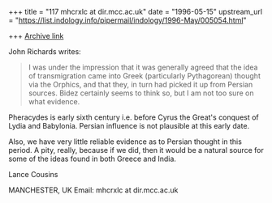 +++
title = "117 mhcrxlc at dir.mcc.ac.uk"
date = "1996-05-15"
upstream_url = "https://list.indology.info/pipermail/indology/1996-May/005054.html"

+++
[Archive link](https://list.indology.info/pipermail/indology/1996-May/005054.html)

John Richards writes:

>I was under the impression that it was generally agreed that the idea of
>transmigration came into Greek (particularly Pythagorean) thought via
>the Orphics, and that they, in turn had picked it up from Persian
>sources. Bidez certainly seems to think so, but I am not too sure on
>what evidence.

Pheracydes is early sixth century i.e. before Cyrus the Great's conquest of
Lydia and Babylonia. Persian influence is not plausible at this early date.

Also, we have very little reliable evidence as to Persian thought in this
period. A pity, really, because if we did, then it would be a natural
source for some of the ideas found in both Greece and India.

Lance Cousins

MANCHESTER, UK
Email: mhcrxlc at dir.mcc.ac.uk






